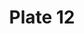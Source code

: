 ---
flag: 
order: '12'
pid: '12'
an: '6'
title: Plate 12
rev_year: 
_date: '1797'
caption: Bonnet à la jardinière orné de Rubans et d'une branche de Lilas. Ceinture
  à la victime étroit falbalas.
translation: Garden bonnet decorated with Ribbons and a branch of Lilac. Narrow victim's
  belt.
student: Meghan Collins
keywords: 
column: 
flag_translation: x
permalink: /plates/12
layout: plate-page
---